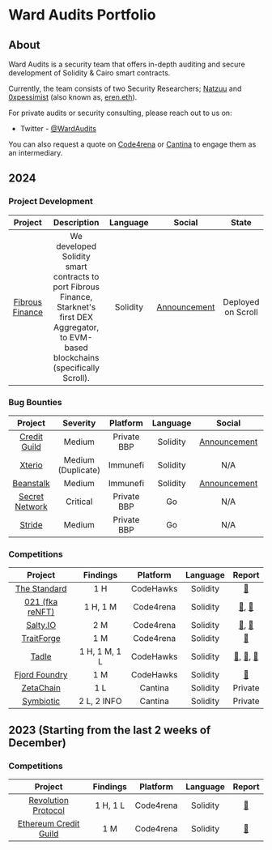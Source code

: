 # Ward Audits Portfolio

## About

Ward Audits is a security team that offers in-depth auditing and secure development of Solidity & Cairo smart contracts.

Currently, the team consists of two Security Researchers; [Natzuu](https://x.com/natzuu9) and [0xpessimist](https://x.com/0xpessimist) (also known as, [eren.eth](https://x.com/notereneth)).

For private audits or security consulting, please reach out to us on:

* Twitter - [@WardAudits](https://x.com/WardAudits)

You can also request a quote on [Code4rena](https://code4rena.com/@natzuu) or [Cantina](https://cantina.xyz/u/natzuu) to engage them as an intermediary.

## 2024

### Project Development

| Project | Description | Language | Social | State |
|:--:|:--:|:--:|:--:|:--:|
| [Fibrous Finance](https://x.com/FibrousFinance) | We developed Solidity smart contracts to port Fibrous Finance, Starknet's first DEX Aggregator, to EVM-based blockchains (specifically Scroll). | Solidity | [Announcement](https://x.com/FibrousFinance/status/1845482601466732722) | Deployed on Scroll |


### Bug Bounties

| Project | Severity | Platform | Language | Social | Report |
|:--:|:--:|:--:|:--:|:--:|:--:|
| [Credit Guild](https://x.com/CreditGuild) | Medium | Private BBP | Solidity | [Announcement](https://x.com/OneTrueKirk/status/1784300752527413248) |  [📄](/writeups/creditguild-bounty-01.md) |
| [Xterio](https://x.com/xteriogames) | Medium (Duplicate) | Immunefi | Solidity | N/A | Private |
| [Beanstalk](https://x.com/BeanstalkFarms) | Medium | Immunefi | Solidity | [Announcement](https://x.com/WardAudits/status/1851379426732491194) | Private |
| [Secret Network](https://x.com/SecretNetwork) | Critical | Private BBP | Go | N/A | Private |
| [Stride](https://x.com/stride_zone) | Medium | Private BBP | Go | N/A | Private |

### Competitions

| Project | Findings | Platform | Language | Report |
|:--:|:--:|:--:|:--:|:--:|
| [The Standard](https://x.com/thestandard_io) | 1 H | CodeHawks | Solidity |  [📄](https://codehawks.cyfrin.io/c/2023-12-the-standard/s/1421/) |
| [021 (fka reNFT)](https://x.com/zero_to_one_gg) | 1 H, 1 M | Code4rena | Solidity |  [📄](https://github.com/code-423n4/2024-01-renft-findings/issues/482), [📄](https://github.com/code-423n4/2024-01-renft-findings/issues/450)  |
| [Salty.IO](https://x.com/salty_io) | 2 M | Code4rena | Solidity |  [📄](https://github.com/code-423n4/2024-01-salty-findings/issues/607), [📄](https://github.com/code-423n4/2024-01-salty-findings/issues/607)  |
| [TraitForge](https://x.com/TraitForge) | 1 M | Code4rena | Solidity |  [📄](https://github.com/code-423n4/2024-07-traitforge-findings/issues/212) |
| [Tadle](https://x.com/tadle_com) | 1 H, 1 M, 1 L | CodeHawks | Solidity |  [📄](https://codehawks.cyfrin.io/c/2024-08-tadle/s/1350), [📄](https://codehawks.cyfrin.io/c/2024-08-tadle/s/1157), [📄](https://codehawks.cyfrin.io/c/2024-08-tadle/s/1365)  |
| [Fjord Foundry](https://x.com/FjordFoundry) | 1 M | CodeHawks | Solidity |  [📄](https://codehawks.cyfrin.io/c/2024-08-fjord/s/654/)  |
| [ZetaChain](https://x.com/zetablockchain) | 1 L | Cantina | Solidity | Private |
| [Symbiotic](https://x.com/symbioticfi) | 2 L, 2 INFO | Cantina | Solidity | Private |

## 2023 (Starting from the last 2 weeks of December)

### Competitions

| Project | Findings | Platform | Language | Report |
|:--:|:--:|:--:|:--:|:--:|
| [Revolution Protocol](https://x.com/collectivexyz) | 1 H, 1 L | Code4rena | Solidity |  [📄](https://github.com/code-423n4/2023-12-revolutionprotocol-findings/issues/627) |
| [Ethereum Credit Guild](https://x.com/CreditGuild) | 1 M | Code4rena | Solidity |  [📄](https://github.com/code-423n4/2023-12-ethereumcreditguild-findings/issues/1218) |
